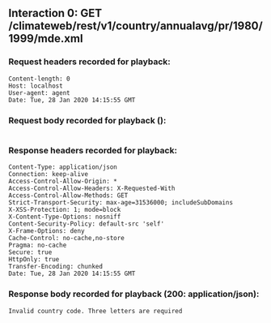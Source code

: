 ## Interaction 0: GET /climateweb/rest/v1/country/annualavg/pr/1980/1999/mde.xml

### Request headers recorded for playback:

```
Content-length: 0
Host: localhost
User-agent: agent
Date: Tue, 28 Jan 2020 14:15:55 GMT
```

### Request body recorded for playback ():

```

```

### Response headers recorded for playback:

```
Content-Type: application/json
Connection: keep-alive
Access-Control-Allow-Origin: *
Access-Control-Allow-Headers: X-Requested-With
Access-Control-Allow-Methods: GET
Strict-Transport-Security: max-age=31536000; includeSubDomains
X-XSS-Protection: 1; mode=block
X-Content-Type-Options: nosniff
Content-Security-Policy: default-src 'self'
X-Frame-Options: deny
Cache-Control: no-cache,no-store
Pragma: no-cache
Secure: true
HttpOnly: true
Transfer-Encoding: chunked
Date: Tue, 28 Jan 2020 14:15:55 GMT
```

### Response body recorded for playback (200: application/json):

```
Invalid country code. Three letters are required
```

